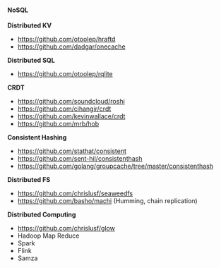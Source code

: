 #### NoSQL

**Distributed KV**

- https://github.com/otoolep/hraftd
- https://github.com/dadgar/onecache

**Distributed SQL**

- https://github.com/otoolep/rqlite

**CRDT**

- https://github.com/soundcloud/roshi
- https://github.com/cihangir/crdt
- https://github.com/kevinwallace/crdt
- https://github.com/mrb/hob

**Consistent Hashing**

- https://github.com/stathat/consistent
- https://github.com/sent-hil/consistenthash
- https://github.com/golang/groupcache/tree/master/consistenthash

**Distributed FS**

- https://github.com/chrislusf/seaweedfs
- https://github.com/basho/machi (Humming, chain replication)

**Distributed Computing**

- https://github.com/chrislusf/glow
- Hadoop Map Reduce
- Spark
- Flink
- Samza

